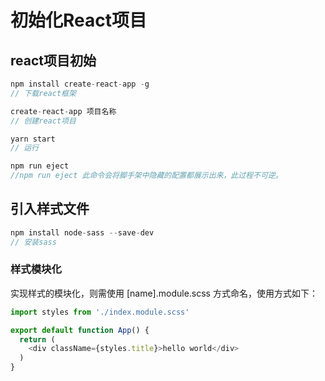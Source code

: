 # 初始化React项目

## react项目初始

```js
npm install create-react-app -g
// 下载react框架

create-react-app 项目名称
// 创建react项目

yarn start
// 运行

npm run eject
//npm run eject 此命令会将脚手架中隐藏的配置都展示出来，此过程不可逆。
```

## 引入样式文件
```js
npm install node-sass --save-dev
// 安装sass
```

### 样式模块化

实现样式的模块化，则需使用 [name].module.scss 方式命名，使用方式如下：
```js
import styles from './index.module.scss'

export default function App() {
  return (
    <div className={styles.title}>hello world</div>
  )
}
```

